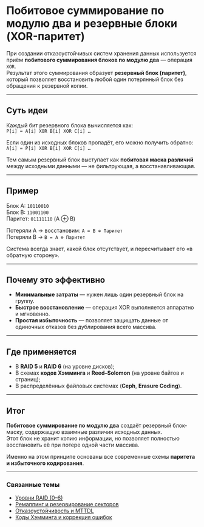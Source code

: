 # Побитовое суммирование по модулю два и резервные блоки (XOR-паритет)

При создании отказоустойчивых систем хранения данных используется приём **побитового суммирования блоков по модулю два** — операция `XOR`.  
Результат этого суммирования образует **резервный блок (паритет)**, который позволяет восстановить любой один потерянный блок без обращения к резервной копии.

---

## Суть идеи

Каждый бит резервного блока вычисляется как:  
`P[i] = A[i] XOR B[i] XOR C[i] …`

Если один из исходных блоков пропадёт, его можно получить обратно:  
`A[i] = P[i] XOR B[i] XOR C[i] …`

Тем самым резервный блок выступает как **побитовая маска различий** между исходными данными — не фильтрующая, а восстанавливающая.

---

## Пример

Блок A: `10110010`  
Блок B: `11001100`  
Паритет: `01111110`  (A ⊕ B)  

Потеряли A → восстановим: `A = B ⊕ Паритет`  
Потеряли B → `B = A ⊕ Паритет`

Система всегда знает, какой блок отсутствует, и пересчитывает его «в обратную сторону».

---

## Почему это эффективно

- **Минимальные затраты** — нужен лишь один резервный блок на группу.  
- **Быстрое восстановление** — операция XOR выполняется аппаратно и мгновенно.  
- **Простая избыточность** — позволяет защищать данные от одиночных отказов без дублирования всего массива.

---

## Где применяется

- В **RAID 5** и **RAID 6** (на уровне дисков);  
- В схемах **кодов Хэмминга** и **Reed–Solomon** (на уровне байтов и страниц);  
- В распределённых файловых системах (**Ceph**, **Erasure Coding**).

---

## Итог

**Побитовое суммирование по модулю два** создаёт резервный блок-маску, содержащую взаимные различия исходных данных.  
Этот блок не хранит копию информации, но позволяет полностью восстановить её при потере одной части массива.  

Именно на этом принципе основаны все современные схемы **паритета и избыточного кодирования**.

---

### Связанные темы

- [Уровни RAID (0–6)](./RAID_Levels.md)  
- [Ремаппинг и резервирование секторов](./Remapping_and_SectorSparing.md)  
- [Отказоустойчивость и MTTDL](../FaultTolerance/MTBF_and_MTTDL.md)  
- [Коды Хэмминга и коррекция ошибок](../FaultTolerance/ErrorCorrection.md)
